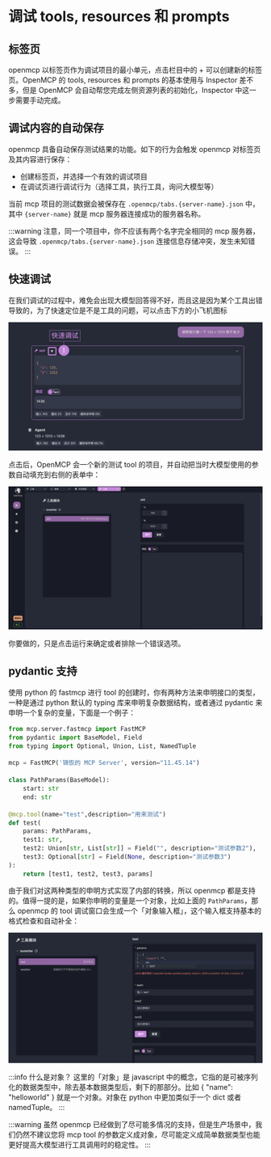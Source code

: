 # 调试 tools, resources 和 prompts

## 标签页

openmcp 以标签页作为调试项目的最小单元，点击栏目中的 + 可以创建新的标签页。OpenMCP 的 tools, resources 和 prompts 的基本使用与 Inspector 差不多，但是 OpenMCP 会自动帮您完成左侧资源列表的初始化，Inspector 中这一步需要手动完成。

## 调试内容的自动保存

openmcp 具备自动保存测试结果的功能。如下的行为会触发 openmcp 对标签页及其内容进行保存：

- 创建标签页，并选择一个有效的调试项目
- 在调试页进行调试行为（选择工具，执行工具，询问大模型等）

当前 mcp 项目的测试数据会被保存在 `.openmcp/tabs.{server-name}.json` 中，其中 `{server-name}` 就是 mcp 服务器连接成功的服务器名称。

:::warning
注意，同一个项目中，你不应该有两个名字完全相同的 mcp 服务器，这会导致 `.openmcp/tabs.{server-name}.json` 连接信息存储冲突，发生未知错误。
:::

## 快速调试

在我们调试的过程中，难免会出现大模型回答得不好，而且这是因为某个工具出错导致的，为了快速定位是不是工具的问题，可以点击下方的小飞机图标

![](./images/llm-fast-debug.png)

点击后，OpenMCP 会一个新的测试 tool 的项目，并自动把当时大模型使用的参数自动填充到右侧的表单中：

![](./images/llm-fast-debug-result.png)

你要做的，只是点击运行来确定或者排除一个错误选项。

## pydantic 支持

使用 python 的 fastmcp 进行 tool 的创建时，你有两种方法来申明接口的类型，一种是通过 python 默认的 typing 库来申明复杂数据结构，或者通过 pydantic 来申明一个复杂的变量，下面是一个例子：

```python
from mcp.server.fastmcp import FastMCP
from pydantic import BaseModel, Field
from typing import Optional, Union, List, NamedTuple

mcp = FastMCP('锦恢的 MCP Server', version="11.45.14")

class PathParams(BaseModel):
    start: str
    end: str

@mcp.tool(name="test",description="用来测试")
def test(
    params: PathParams,
    test1: str,
    test2: Union[str, List[str]] = Field("", description="测试参数2"),
    test3: Optional[str] = Field(None, description="测试参数3")
):
    return [test1, test2, test3, params]
```

由于我们对这两种类型的申明方式实现了内部的转换，所以 openmcp 都是支持的。值得一提的是，如果你申明的变量是一个对象，比如上面的 `PathParams`，那么 openmcp 的 tool 调试窗口会生成一个「对象输入框」，这个输入框支持基本的格式检查和自动补全：

![](./images/object-input.png)

:::info 什么是对象？
这里的「对象」是 javascript 中的概念，它指的是可被序列化的数据类型中，除去基本数据类型后，剩下的那部分。比如 { "name": "helloworld" } 就是一个对象。对象在 python 中更加类似于一个 dict 或者 namedTuple。
:::

:::warning
虽然 openmcp 已经做到了尽可能多情况的支持，但是生产场景中，我们仍然不建议您将 mcp tool 的参数定义成对象，尽可能定义成简单数据类型也能更好提高大模型进行工具调用时的稳定性。
:::

